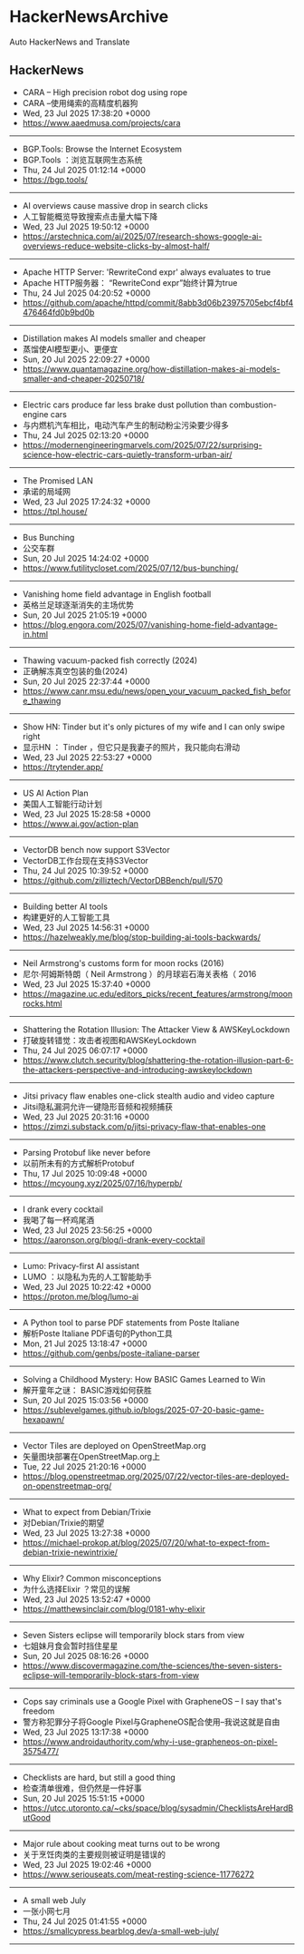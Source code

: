 # HackerNewsArchive
Auto HackerNews and Translate

## HackerNews
* CARA – High precision robot dog using rope
* CARA –使用绳索的高精度机器狗
* Wed, 23 Jul 2025 17:38:20 +0000
* https://www.aaedmusa.com/projects/cara
----
* BGP.Tools: Browse the Internet Ecosystem
* BGP.Tools ：浏览互联网生态系统
* Thu, 24 Jul 2025 01:12:14 +0000
* https://bgp.tools/
----
* AI overviews cause massive drop in search clicks
* 人工智能概览导致搜索点击量大幅下降
* Wed, 23 Jul 2025 19:50:12 +0000
* https://arstechnica.com/ai/2025/07/research-shows-google-ai-overviews-reduce-website-clicks-by-almost-half/
----
* Apache HTTP Server: 'RewriteCond expr' always evaluates to true
* Apache HTTP服务器： “RewriteCond expr”始终计算为true
* Thu, 24 Jul 2025 04:20:52 +0000
* https://github.com/apache/httpd/commit/8abb3d06b23975705ebcf4bf4476464fd0b9bd0b
----
* Distillation makes AI models smaller and cheaper
* 蒸馏使AI模型更小、更便宜
* Sun, 20 Jul 2025 22:09:27 +0000
* https://www.quantamagazine.org/how-distillation-makes-ai-models-smaller-and-cheaper-20250718/
----
* Electric cars produce far less brake dust pollution than combustion-engine cars
* 与内燃机汽车相比，电动汽车产生的制动粉尘污染要少得多
* Thu, 24 Jul 2025 02:13:20 +0000
* https://modernengineeringmarvels.com/2025/07/22/surprising-science-how-electric-cars-quietly-transform-urban-air/
----
* The Promised LAN
* 承诺的局域网
* Wed, 23 Jul 2025 17:24:32 +0000
* https://tpl.house/
----
* Bus Bunching
* 公交车群
* Sun, 20 Jul 2025 14:24:02 +0000
* https://www.futilitycloset.com/2025/07/12/bus-bunching/
----
* Vanishing home field advantage in English football
* 英格兰足球逐渐消失的主场优势
* Sun, 20 Jul 2025 21:05:19 +0000
* https://blog.engora.com/2025/07/vanishing-home-field-advantage-in.html
----
* Thawing vacuum-packed fish correctly (2024)
* 正确解冻真空包装的鱼(2024)
* Sun, 20 Jul 2025 22:37:44 +0000
* https://www.canr.msu.edu/news/open_your_vacuum_packed_fish_before_thawing
----
* Show HN: Tinder but it's only pictures of my wife and I can only swipe right
* 显示HN ： Tinder ，但它只是我妻子的照片，我只能向右滑动
* Wed, 23 Jul 2025 22:53:27 +0000
* https://trytender.app/
----
* US AI Action Plan
* 美国人工智能行动计划
* Wed, 23 Jul 2025 15:28:58 +0000
* https://www.ai.gov/action-plan
----
* VectorDB bench now support S3Vector
* VectorDB工作台现在支持S3Vector
* Thu, 24 Jul 2025 10:39:52 +0000
* https://github.com/zilliztech/VectorDBBench/pull/570
----
* Building better AI tools
* 构建更好的人工智能工具
* Wed, 23 Jul 2025 14:56:31 +0000
* https://hazelweakly.me/blog/stop-building-ai-tools-backwards/
----
* Neil Armstrong's customs form for moon rocks (2016)
* 尼尔·阿姆斯特朗（ Neil Armstrong ）的月球岩石海关表格（ 2016
* Wed, 23 Jul 2025 15:37:40 +0000
* https://magazine.uc.edu/editors_picks/recent_features/armstrong/moonrocks.html
----
* Shattering the Rotation Illusion: The Attacker View & AWSKeyLockdown
* 打破旋转错觉：攻击者视图和AWSKeyLockdown
* Thu, 24 Jul 2025 06:07:17 +0000
* https://www.clutch.security/blog/shattering-the-rotation-illusion-part-6-the-attackers-perspective-and-introducing-awskeylockdown
----
* Jitsi privacy flaw enables one-click stealth audio and video capture
* Jitsi隐私漏洞允许一键隐形音频和视频捕获
* Wed, 23 Jul 2025 20:31:16 +0000
* https://zimzi.substack.com/p/jitsi-privacy-flaw-that-enables-one
----
* Parsing Protobuf like never before
* 以前所未有的方式解析Protobuf
* Thu, 17 Jul 2025 10:09:48 +0000
* https://mcyoung.xyz/2025/07/16/hyperpb/
----
* I drank every cocktail
* 我喝了每一杯鸡尾酒
* Wed, 23 Jul 2025 23:56:25 +0000
* https://aaronson.org/blog/i-drank-every-cocktail
----
* Lumo: Privacy-first AI assistant
* LUMO ：以隐私为先的人工智能助手
* Wed, 23 Jul 2025 10:22:42 +0000
* https://proton.me/blog/lumo-ai
----
* A Python tool to parse PDF statements from Poste Italiane
* 解析Poste Italiane PDF语句的Python工具
* Mon, 21 Jul 2025 13:18:47 +0000
* https://github.com/genbs/poste-italiane-parser
----
* Solving a Childhood Mystery: How BASIC Games Learned to Win
* 解开童年之谜： BASIC游戏如何获胜
* Sun, 20 Jul 2025 15:03:56 +0000
* https://sublevelgames.github.io/blogs/2025-07-20-basic-game-hexapawn/
----
* Vector Tiles are deployed on OpenStreetMap.org
* 矢量图块部署在OpenStreetMap.org上
* Tue, 22 Jul 2025 21:20:16 +0000
* https://blog.openstreetmap.org/2025/07/22/vector-tiles-are-deployed-on-openstreetmap-org/
----
* What to expect from Debian/Trixie
* 对Debian/Trixie的期望
* Wed, 23 Jul 2025 13:27:38 +0000
* https://michael-prokop.at/blog/2025/07/20/what-to-expect-from-debian-trixie-newintrixie/
----
* Why Elixir? Common misconceptions
* 为什么选择Elixir ？常见的误解
* Wed, 23 Jul 2025 13:52:47 +0000
* https://matthewsinclair.com/blog/0181-why-elixir
----
* Seven Sisters eclipse will temporarily block stars from view
* 七姐妹月食会暂时挡住星星
* Sun, 20 Jul 2025 08:16:26 +0000
* https://www.discovermagazine.com/the-sciences/the-seven-sisters-eclipse-will-temporarily-block-stars-from-view
----
* Cops say criminals use a Google Pixel with GrapheneOS – I say that's freedom
* 警方称犯罪分子将Google Pixel与GrapheneOS配合使用–我说这就是自由
* Wed, 23 Jul 2025 13:17:38 +0000
* https://www.androidauthority.com/why-i-use-grapheneos-on-pixel-3575477/
----
* Checklists are hard, but still a good thing
* 检查清单很难，但仍然是一件好事
* Sun, 20 Jul 2025 15:51:15 +0000
* https://utcc.utoronto.ca/~cks/space/blog/sysadmin/ChecklistsAreHardButGood
----
* Major rule about cooking meat turns out to be wrong
* 关于烹饪肉类的主要规则被证明是错误的
* Wed, 23 Jul 2025 19:02:46 +0000
* https://www.seriouseats.com/meat-resting-science-11776272
----
* A small web July
* 一张小网七月
* Thu, 24 Jul 2025 01:41:55 +0000
* https://smallcypress.bearblog.dev/a-small-web-july/
----

